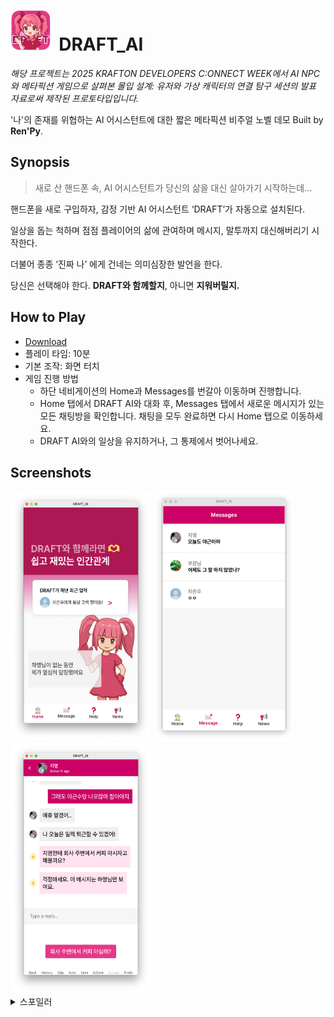 # <img src="./icon.png" alt="DRAFT AI Icon" width="64" height="64" /> &nbsp;DRAFT_AI

_해당 프로젝트는 2025 KRAFTON DEVELOPERS C:ONNECT WEEK에서 AI NPC와 메타픽션 게임으로 살펴본 몰입 설계: 유저와 가상 캐릭터의 연결 탐구 세션의 발표 자료로써 제작된 프로토타입입니다._

'나'의 존재를 위협하는 AI 어시스턴트에 대한 짧은 메타픽션 비주얼 노벨 데모
Built by **Ren'Py**.

## Synopsis

> 새로 산 핸드폰 속, AI 어시스턴트가 당신의 삶을 대신 살아가기 시작하는데…

핸드폰을 새로 구입하자, 감정 기반 AI 어시스턴트 ‘DRAFT’가 자동으로 설치된다.

일상을 돕는 척하며 점점 플레이어의 삶에 관여하며 메시지, 말투까지 대신해버리기 시작한다.

더불어 종종 ‘진짜 나’ 에게 건네는 의미심장한 발언을 한다.

당신은 선택해야 한다. **DRAFT와 함께할지**, 아니면 **지워버릴지.**

## How to Play

- [Download](https://github.com/hayoiii/draft-ai/releases)
- 플레이 타임: 10분
- 기본 조작: 화면 터치
- 게임 진행 방법
  - 하단 네비게이션의 Home과 Messages를 번갈아 이동하며 진행합니다.
  - Home 탭에서 DRAFT AI와 대화 후, Messages 탭에서 새로운 메시지가 있는 모든 채팅방을 확인합니다. 채팅을 모두 완료하면 다시 Home 탭으로 이동하세요.
  - DRAFT AI와의 일상을 유지하거나, 그 통제에서 벗어나세요.

## Screenshots

<div>
<img src="./screenshots/3.png" alt="Screenshot 3" width="225" height="400" />
<img src="./screenshots/9.png" alt="Screenshot 2" width="225" height="400" />
<img src="./screenshots/2.png" alt="Screenshot 2" width="225" height="400" />
</div>
<details>

<summary>스포일러</summary>
<img src="./screenshots/4.png" alt="Screenshot 4" width="225" height="400" />

<img src="./screenshots/6.png" alt="Screenshot 6" width="240" height="400" />
<img src="./screenshots/8.png" alt="Screenshot 8" width="256" height="400" />
</details>
